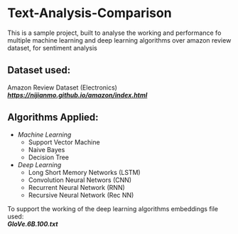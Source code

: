 # Text-Analysis-Comparison
This is a sample project, built to analyse the working and performance fo multiple machine learning and deep learning algorithms over amazon review dataset, for sentiment analysis

## Dataset used:
Amazon Review Dataset (Electronics)
***https://nijianmo.github.io/amazon/index.html***

## Algorithms Applied:
* *Machine Learning* <br>
  - Support Vector Machine <br>
  - Naive Bayes <br>
  - Decision Tree <br>
* *Deep Learning* <br>
  - Long Short Memory Networks (LSTM) <br>
  - Convolution Neural Networs (CNN) <br>
  - Recurrent Neural Network (RNN) <br>
  - Recursive Neural Network (Rec NN) <br>

To support the working of the deep learning algorithms embeddings file used: <br>
***GloVe.6B.100.txt***
